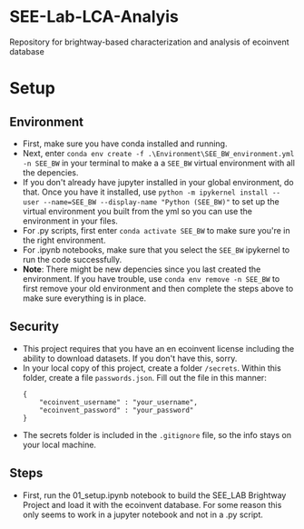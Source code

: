 # SEE-Lab-LCA-Analyis
Repository for brightway-based characterization and analysis of ecoinvent database

# Setup
## Environment
* First, make sure you have conda installed and running. 
* Next, enter `conda env create -f .\Environment\SEE_BW_environment.yml -n SEE_BW` in your terminal to make a a `SEE_BW` virtual environment with all the depencies.
* If you don't already have jupyter installed in your global environment, do that. Once you have it installed, use `python -m ipykernel install --user --name=SEE_BW --display-name "Python (SEE_BW)"` to set up the virtual environment you built from the yml so you can use the environment in your files.
* For .py scripts, first enter `conda activate SEE_BW` to make sure you're in the right environment.
* For .ipynb notebooks, make sure that you select the `SEE_BW` ipykernel to run the code successfully.
* **Note**: There might be new depencies since you last created the environment. If you have trouble, use `conda env remove -n SEE_BW` to first remove your old environment and then complete the steps above to make sure everything is in place.

## Security
* This project requires that you have an en ecoinvent license including the ability to download datasets. If you don't have this, sorry.
* In your local copy of this project, create a folder `/secrets`. Within this folder, create a file `passwords.json`. Fill out the file in this manner: 
    ```
    {
        "ecoinvent_username" : "your_username",
        "ecoinvent_password" : "your_password"
    }
    ```
* The secrets folder is included in the `.gitignore` file, so the info stays on your local machine.

## Steps
* First, run the 01_setup.ipynb notebook to build the SEE_LAB Brightway Project and load it with the ecoinvent database. For some reason this only seems to work in a jupyter notebook and not in a .py script. 